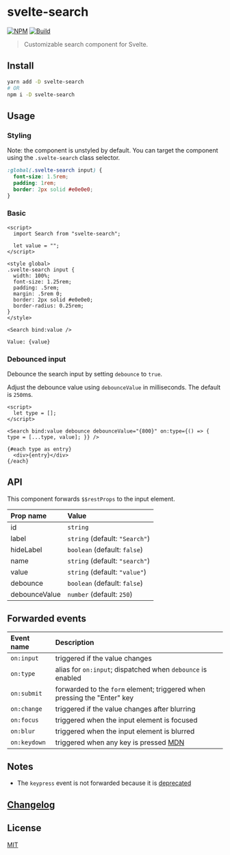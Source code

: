 # svelte-search

[![NPM][npm]][npm-url]
[![Build][build]][build-badge]

> Customizable search component for Svelte.

## Install

```bash
yarn add -D svelte-search
# OR
npm i -D svelte-search
```

## Usage

### Styling

Note: the component is unstyled by default. You can target the component using the `.svelte-search` class selector.

```css
:global(.svelte-search input) {
  font-size: 1.5rem;
  padding: 1rem;
  border: 2px solid #e0e0e0;
}
```

### Basic

```svelte
<script>
  import Search from "svelte-search";

  let value = "";
</script>

<style global>
.svelte-search input {
  width: 100%;
  font-size: 1.25rem;
  padding: .5rem;
  margin: .5rem 0;
  border: 2px solid #e0e0e0;
  border-radius: 0.25rem;
}
</style>

<Search bind:value />

Value: {value}
```

### Debounced input

Debounce the search input by setting `debounce` to `true`.

Adjust the debounce value using `debounceValue` in milliseconds. The default is `250`ms.

```svelte
<script>
  let type = [];
</script>

<Search bind:value debounce debounceValue="{800}" on:type={() => { type = [...type, value]; }} />

{#each type as entry}
  <div>{entry}</div>
{/each}
```

## API

This component forwards `$$restProps` to the input element.

| Prop name     | Value                          |
| :------------ | :----------------------------- |
| id            | `string`                       |
| label         | `string` (default: `"Search"`) |
| hideLabel     | `boolean` (default: `false`)   |
| name          | `string` (default: `"search"`) |
| value         | `string` (default: `"value"`)  |
| debounce      | `boolean` (default: `false`)   |
| debounceValue | `number` (default: `250`)      |

## Forwarded events

| Event name   | Description                                                                                                      |
| :----------- | :--------------------------------------------------------------------------------------------------------------- |
| `on:input`   | triggered if the value changes                                                                                   |
| `on:type`    | alias for `on:input`; dispatched when `debounce` is enabled                                                      |
| `on:submit`  | forwarded to the `form` element; triggered when pressing the "Enter" key                                         |
| `on:change`  | triggered if the value changes after blurring                                                                    |
| `on:focus`   | triggered when the input element is focused                                                                      |
| `on:blur`    | triggered when the input element is blurred                                                                      |
| `on:keydown` | triggered when any key is pressed [MDN](https://developer.mozilla.org/en-US/docs/Web/API/Document/keydown_event) |

## Notes

- The `keypress` event is not forwarded because it is [deprecated](https://developer.mozilla.org/en-US/docs/Web/API/Document/keypress_event)

## [Changelog](CHANGELOG.md)

## License

[MIT](LICENSE)

[npm]: https://img.shields.io/npm/v/svelte-search.svg?color=%23161616
[npm-url]: https://npmjs.com/package/svelte-search
[build]: https://travis-ci.com/metonym/svelte-search.svg?branch=master
[build-badge]: https://travis-ci.com/metonym/svelte-search

